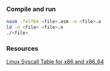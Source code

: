 ### Compile and run
```bash
nasm -felf64 <file>.asm -o <file>.o
ld -o <file> <file>.o
./<file>
```

### Resources
[Linux Syscall Table for x86 and x86_64](https://filippo.io/linux-syscall-table/)
